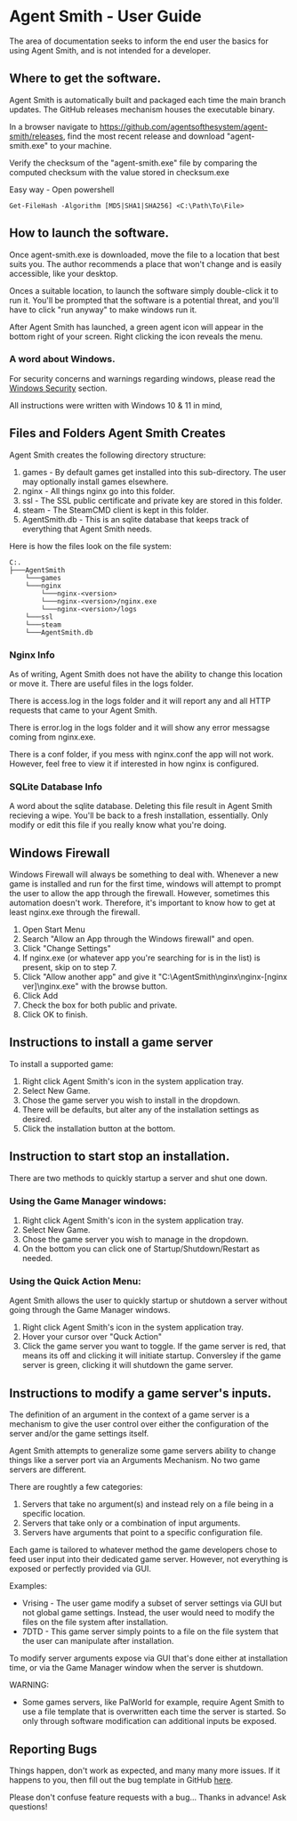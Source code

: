 # Agent Smith - User Guide

The area of documentation seeks to inform the end user the basics for using Agent Smith, and is not
intended for a developer.

## Where to get the software.

Agent Smith is automatically built and packaged each time the main branch updates.  The GitHub
releases mechanism houses the executable binary.

In a browser navigate to https://github.com/agentsofthesystem/agent-smith/releases, find the most
recent release and download "agent-smith.exe" to your machine.

Verify the checksum of the "agent-smith.exe" file by comparing the computed checksum with the
value stored in checksum.exe

Easy way - Open powershell
```
Get-FileHash -Algorithm [MD5|SHA1|SHA256] <C:\Path\To\File>
```

## How to launch the software.

Once agent-smith.exe is downloaded, move the file to a location that best suits you.  The author
recommends a place that won't change and is easily accessible, like your desktop.

Onces a suitable location, to launch the software simply double-click it to run it.  You'll be prompted
that the software is a potential threat, and you'll have to click "run anyway" to make windows run
it.

After Agent Smith has launched, a green agent icon will appear in the bottom right of your screen.
Right clicking the icon reveals the menu.

### A word about Windows.

For security concerns and warnings regarding windows, please read the [Windows Security](./security.html#windows-security)
section.

All instructions were written with Windows 10 & 11 in mind,

## Files and Folders Agent Smith Creates

Agent Smith creates the following directory structure:

1. games - By default games get installed into this sub-directory. The user may optionally install
           games elsewhere.
2. nginx - All things nginx go into this folder.
3. ssl - The SSL public certificate and private key are stored in this folder.
4. steam - The SteamCMD client is kept in this folder.
5. AgentSmith.db - This is an sqlite database that keeps track of everything that Agent Smith needs.

Here is how the files look on the file system:
```
C:.
├───AgentSmith
    └───games
    └───nginx
        └───nginx-<version>
        └───nginx-<version>/nginx.exe
        └───nginx-<version>/logs
    └───ssl
    └───steam
    └───AgentSmith.db
```

### Nginx Info

As of writing, Agent Smith does not have the ability to change this location or move it.  There are
useful files in the logs folder.

There is access.log in the logs folder and it will report any and all HTTP requests that came to your
Agent Smith.

There is error.log in the logs folder and it will show any error messagse coming from nginx.exe.

There is a conf folder, if you mess with nginx.conf the app will not work.  However, feel free to
view it if interested in how nginx is configured.

### SQLite Database Info

A word about the sqlite database.  Deleting this file result in Agent Smith recieving a wipe.  You'll
be back to a fresh installation, essentially.  Only modify or edit this file if you really know
what you're doing.

## Windows Firewall

Windows Firewall will always be something to deal with.  Whenever a new game is installed and run
for the first time, windows will attempt to prompt the user to allow the app through the firewall.
However, sometimes this automation doesn't work.  Therefore, it's important to know how to
get at least nginx.exe through the firewall.

1. Open Start Menu
2. Search "Allow an App through the Windows firewall" and open.
3. Click "Change Settings"
4. If nginx.exe (or whatever app you're searching for is in the list) is present, skip on to
   step 7.
5. Click "Allow another app" and give it "C:\AgentSmith\nginx\nginx-[nginx ver]\nginx.exe"
   with the browse button.
6. Click Add
7. Check the box for both public and private.
8. Click OK to finish.

## Instructions to install a game server

To install a supported game:

1. Right click Agent Smith's icon in the system application tray.
2. Select New Game.
3. Chose the game server you wish to install in the dropdown.
4. There will be defaults, but alter any of the installation settings as desired.
5. Click the installation button at the bottom.

## Instruction to start stop an installation.

There are two methods to quickly startup a server and shut one down.

### Using the Game Manager windows:

1. Right click Agent Smith's icon in the system application tray.
2. Select New Game.
3. Chose the game server you wish to manage in the dropdown.
4. On the bottom you can click one of Startup/Shutdown/Restart as needed.

### Using the Quick Action Menu:

Agent Smith allows the user to quickly startup or shutdown a server without going through the Game
Manager windows.

1. Right click Agent Smith's icon in the system application tray.
2. Hover your cursor over "Quck Action"
3. Click the game server you want to toggle.  If the game server is red, that means its off and clicking
   it will initiate startup.  Conversley if the game server is green, clicking it will shutdown the
   game server.

## Instructions to modify a game server's inputs.

The definition of an argument in the context of a game server is a mechanism to give the user control
over either the configuration of the server and/or the game settings itself.

Agent Smith attempts to generalize some game servers ability to change things like a server port via
an Arguments Mechanism.  No two game servers are different.

There are roughtly a few categories:

1. Servers that take no argument(s) and instead rely on a file being in a specific location.
2. Servers that take only or a combination of input arguments.
3. Servers have arguments that point to a specific configuration file.

Each game is tailored to whatever method the game developers chose to feed user input into their dedicated
game server.  However, not everything is exposed or perfectly provided via GUI.

Examples:
* Vrising - The user game modify a subset of server settings via GUI but not global game settings.
  Instead, the user would need to modify the files on the file system after installation.
* 7DTD - This game server simply points to a file on the file system that the user can manipulate
  after installation.

To modify server arguments expose via GUI that's done either at installation time, or via the
Game Manager window when the server is shutdown.

WARNING:
* Some games servers, like PalWorld for example, require Agent Smith to use a file template that is
  overwritten each time the server is started.  So only through software modification can additional
  inputs be exposed.

## Reporting Bugs

Things happen, don't work as expected, and many many more issues.  If it happens to you, then fill
out the bug template in GitHub [here](https://github.com/agentsofthesystem/agent-smith/issues/new?assignees=&labels=bug&projects=&template=bug_report.md&title=%5BBUG%5D+%5BGUI%2C+Backend%2C+Client%5D+-+Short+Subject).

Please don't confuse feature requests with a bug... Thanks in advance!  Ask questions!
